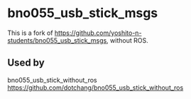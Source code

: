 # bno055_usb_stick_msgs
This is a fork of https://github.com/yoshito-n-students/bno055_usb_stick_msgs, without ROS.

## Used by
bno055_usb_stick_without_ros https://github.com/dotchang/bno055_usb_stick_without_ros
